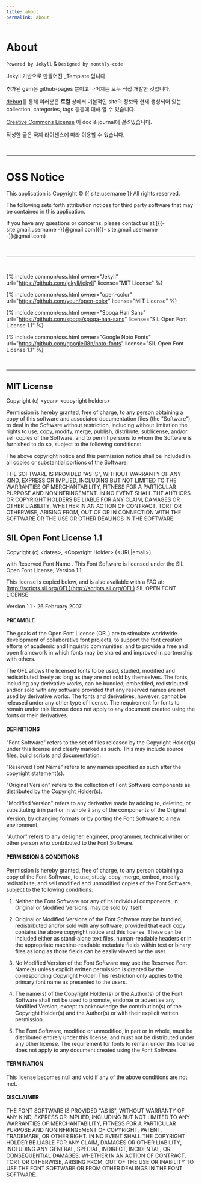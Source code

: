 ```yaml
---
title: about
permalink: about
---
```


# About

`Powered by Jekyll` & `Designed by monthly-code`

Jekyll 기반으로 만들어진 _Template 입니다.

추가된 gem은 github-pages 뿐이고 나머지는 모두 직접 개발한 것입니다.

[debug](/debug)를 통해 여러분은 **로컬** 상에서 기본적인 site의 정보와 현재 생성되어 있는 collection, categories, tags 등등에 대해 알 수 있습니다.


[Creative Commons License](https://creativecommons.org/licenses/by-nc-nd/4.0/deed.en) 이 doc & journal에 걸려있습니다.

작성한 글은 국제 라이센스에 따라 이용할 수 있습니다.



<br>
<hr>

# OSS Notice

This application is Copyright &copy; {{ site.username }} All rights reserved.

The following sets forth attribution notices for third party software that may be contained in this application.

If you have any questions or concerns, please contact us at [{{- site.gmail.username -}}@gmail.com]({{- site.gmail.username -}}@gmail.com)

<br>
<hr>
<br>

{% include common/oss.html owner="Jekyll" url="https://github.com/jekyll/jekyll" license="MIT License" %}

{% include common/oss.html owner="open-color" url="https://github.com/yeun/open-color" license="MIT License" %}

{% include common/oss.html owner="Spoqa Han Sans" url="https://github.com/spoqa/spoqa-han-sans" license="SIL Open Font License 1.1" %}

{% include common/oss.html owner="Google Noto Fonts" url="https://github.com/googlei18n/noto-fonts" license="SIL Open Font License 1.1" %}

<br>
<hr>


## MIT License

Copyright (c) &lt;year&gt; &lt;copyright holders&gt;

Permission is hereby granted, free of charge, to any person obtaining a copy of this software and associated documentation files (the "Software"), to deal in the Software without restriction, including without limitation the rights to use, copy, modify, merge, publish, distribute, sublicense, and/or sell copies of the Software, and to permit persons to whom the Software is furnished to do so, subject to the following conditions:

The above copyright notice and this permission notice shall be included in all copies or substantial portions of the Software.

THE SOFTWARE IS PROVIDED "AS IS", WITHOUT WARRANTY OF ANY KIND, EXPRESS OR IMPLIED, INCLUDING BUT NOT LIMITED TO THE WARRANTIES OF MERCHANTABILITY, FITNESS FOR A PARTICULAR PURPOSE AND NONINFRINGEMENT. IN NO EVENT SHALL THE AUTHORS OR COPYRIGHT HOLDERS BE LIABLE FOR ANY CLAIM, DAMAGES OR OTHER LIABILITY, WHETHER IN AN ACTION OF CONTRACT, TORT OR OTHERWISE, ARISING FROM, OUT OF OR IN CONNECTION WITH THE SOFTWARE OR THE USE OR OTHER DEALINGS IN THE SOFTWARE.

## SIL Open Font License 1.1
Copyright (c) &lt;dates&gt;, &lt;Copyright Holder&gt; (<URL|email>),

with Reserved Font Name <Reserved Font Name>. This Font Software is licensed under the SIL Open Font License, Version 1.1.

This license is copied below, and is also available with a FAQ at: [http://scripts.sil.org/OFL](http://scripts.sil.org/OFL) SIL OPEN FONT LICENSE

Version 1.1 - 26 February 2007

#### PREAMBLE

The goals of the Open Font License (OFL) are to stimulate worldwide development of collaborative font projects, to support the font creation efforts of academic and linguistic communities, and to provide a free and open framework in which fonts may be shared and improved in partnership with others.

The OFL allows the licensed fonts to be used, studied, modified and redistributed freely as long as they are not sold by themselves. The fonts, including any derivative works, can be bundled, embedded, redistributed and/or sold with any software provided that any reserved names are not used by derivative works. The fonts and derivatives, however, cannot be released under any other type of license. The requirement for fonts to remain under this license does not apply to any document created using the fonts or their derivatives.

#### DEFINITIONS

"Font Software" refers to the set of files released by the Copyright Holder(s) under this license and clearly marked as such. This may include source files, build scripts and documentation.

"Reserved Font Name" refers to any names specified as such after the copyright statement(s).

"Original Version" refers to the collection of Font Software components as distributed by the Copyright Holder(s).

"Modified Version" refers to any derivative made by adding to, deleting, or substituting â in part or in whole â any of the components of the Original Version, by changing formats or by porting the Font Software to a new environment.

"Author" refers to any designer, engineer, programmer, technical writer or other person who contributed to the Font Software.

#### PERMISSION & CONDITIONS

Permission is hereby granted, free of charge, to any person obtaining a copy of the Font Software, to use, study, copy, merge, embed, modify, redistribute, and sell modified and unmodified copies of the Font Software, subject to the following conditions:

   1) Neither the Font Software nor any of its individual components, in Original or Modified Versions, may be sold by itself.

   2) Original or Modified Versions of the Font Software may be bundled, redistributed and/or sold with any software, provided that each copy contains the above copyright notice and this license. These can be included either as stand-alone text files, human-readable headers or in the appropriate machine-readable metadata fields within text or binary files as long as those fields can be easily viewed by the user.

   3) No Modified Version of the Font Software may use the Reserved Font Name(s) unless explicit written permission is granted by the corresponding Copyright Holder. This restriction only applies to the primary font name as presented to the users.

   4) The name(s) of the Copyright Holder(s) or the Author(s) of the Font Software shall not be used to promote, endorse or advertise any Modified Version, except to acknowledge the contribution(s) of the Copyright Holder(s) and the Author(s) or with their explicit written permission.

   5) The Font Software, modified or unmodified, in part or in whole, must be distributed entirely under this license, and must not be distributed under any other license. The requirement for fonts to remain under this license does not apply to any document created using the Font Software.

#### TERMINATION

This license becomes null and void if any of the above conditions are not met.

#### DISCLAIMER

THE FONT SOFTWARE IS PROVIDED "AS IS", WITHOUT WARRANTY OF ANY KIND, EXPRESS OR IMPLIED, INCLUDING BUT NOT LIMITED TO ANY WARRANTIES OF MERCHANTABILITY, FITNESS FOR A PARTICULAR PURPOSE AND NONINFRINGEMENT OF COPYRIGHT, PATENT, TRADEMARK, OR OTHER RIGHT. IN NO EVENT SHALL THE COPYRIGHT HOLDER BE LIABLE FOR ANY CLAIM, DAMAGES OR OTHER LIABILITY, INCLUDING ANY GENERAL, SPECIAL, INDIRECT, INCIDENTAL, OR CONSEQUENTIAL DAMAGES, WHETHER IN AN ACTION OF CONTRACT, TORT OR OTHERWISE, ARISING FROM, OUT OF THE USE OR INABILITY TO USE THE FONT SOFTWARE OR FROM OTHER DEALINGS IN THE FONT SOFTWARE.